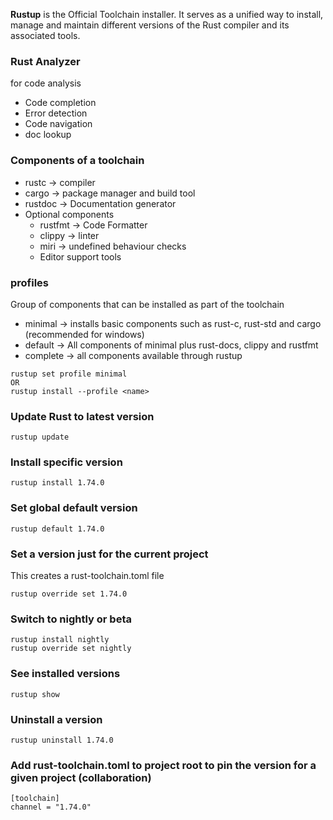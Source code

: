<b>Rustup</b> is the Official Toolchain installer. It serves as a unified way to install, manage and maintain 
different versions of the Rust compiler and its associated tools.

### Rust Analyzer
for code analysis
- Code completion
- Error detection
- Code navigation
- doc lookup


### Components of a toolchain
- rustc -> compiler
- cargo -> package manager and build tool
- rustdoc -> Documentation generator
- Optional components
    - rustfmt -> Code Formatter
    - clippy -> linter
    - miri -> undefined behaviour checks
    - Editor support tools

### profiles
Group of components that can be installed as part of the toolchain
- minimal -> installs basic components such as rust-c, rust-std and cargo (recommended for windows)
- default -> All components of minimal plus rust-docs, clippy and rustfmt
- complete -> all components available through rustup
```
rustup set profile minimal
OR
rustup install --profile <name>
```


### Update Rust to latest version
```
rustup update
```

### Install specific version
```
rustup install 1.74.0
```

### Set global default version

```
rustup default 1.74.0
```

### Set a version just for the current project
This creates a rust-toolchain.toml file
```
rustup override set 1.74.0
```

### Switch to nightly or beta
```
rustup install nightly
rustup override set nightly
```

### See installed versions
```
rustup show
```

### Uninstall a version
```
rustup uninstall 1.74.0
```
### Add rust-toolchain.toml to project root to pin the version for a given project (collaboration)
```
[toolchain]
channel = "1.74.0"
```
